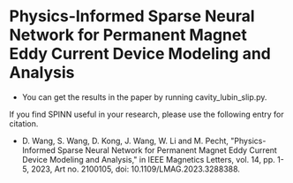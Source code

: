 # Physics-Informed Sparse Neural Network for Permanent Magnet Eddy Current Device Modeling and Analysis

- You can get the results in the paper by running cavity_lubin_slip.py.

If you find SPINN useful in your research, please use the following entry for citation.
- D. Wang, S. Wang, D. Kong, J. Wang, W. Li and M. Pecht, "Physics-Informed Sparse Neural Network for Permanent Magnet Eddy Current Device Modeling and Analysis," in IEEE Magnetics Letters, vol. 14, pp. 1-5, 2023, Art no. 2100105, doi: 10.1109/LMAG.2023.3288388.
